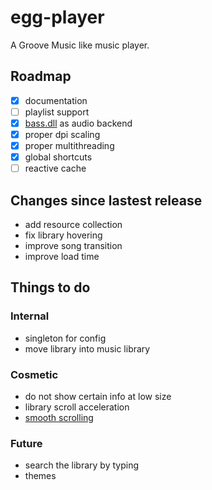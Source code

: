 # egg-player
A Groove Music like music player.

## Roadmap
- [x] documentation
- [ ] playlist support
- [x] [bass.dll](http://www.un4seen.com/) as audio backend
- [x] proper dpi scaling
- [x] proper multithreading
- [x] global shortcuts
- [ ] reactive cache

## Changes since lastest release
- add resource collection
- fix library hovering
- improve song transition
- improve load time

## Things to do

### Internal
- singleton for config
- move library into music library

### Cosmetic
- do not show certain info at low size
- library scroll acceleration
- [smooth scrolling](https://github.com/zhou13/qsmoothscrollarea)

### Future
- search the library by typing
- themes